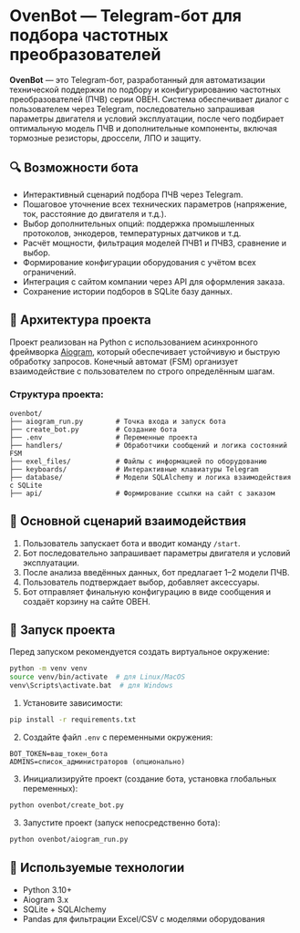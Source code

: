 
# OvenBot — Telegram-бот для подбора частотных преобразователей

**OvenBot** — это Telegram-бот, разработанный для автоматизации технической поддержки по подбору и конфигурированию частотных преобразователей (ПЧВ) серии ОВЕН. Система обеспечивает диалог с пользователем через Telegram, последовательно запрашивая параметры двигателя и условий эксплуатации, после чего подбирает оптимальную модель ПЧВ и дополнительные компоненты, включая тормозные резисторы, дроссели, ЛПО и защиту.

## 🔍 Возможности бота

- Интерактивный сценарий подбора ПЧВ через Telegram.
- Пошаговое уточнение всех технических параметров (напряжение, ток, расстояние до двигателя и т.д.).
- Выбор дополнительных опций: поддержка промышленных протоколов, энкодеров, температурных датчиков и т.д.
- Расчёт мощности, фильтрация моделей ПЧВ1 и ПЧВ3, сравнение и выбор.
- Формирование конфигурации оборудования с учётом всех ограничений.
- Интеграция с сайтом компании через API для оформления заказа.
- Сохранение истории подборов в SQLite базу данных.

## 🧱 Архитектура проекта

Проект реализован на Python с использованием асинхронного фреймворка [Aiogram](https://github.com/aiogram/aiogram), который обеспечивает устойчивую и быструю обработку запросов. Конечный автомат (FSM) организует взаимодействие с пользователем по строго определённым шагам.

### Структура проекта:

```
ovenbot/
├── aiogram_run.py        # Точка входа и запуск бота
├── create_bot.py         # Создание бота
├── .env                  # Переменные проекта
├── handlers/             # Обработчики сообщений и логика состояний FSM
├── exel_files/           # Файлы с информацией по оборудованию
├── keyboards/            # Интерактивные клавиатуры Telegram
├── database/             # Модели SQLAlchemy и логика взаимодействия с SQLite
├── api/                  # Формирование ссылки на сайт с заказом
```

## 💬 Основной сценарий взаимодействия

1. Пользователь запускает бота и вводит команду `/start`.
2. Бот последовательно запрашивает параметры двигателя и условий эксплуатации.
3. После анализа введённых данных, бот предлагает 1–2 модели ПЧВ.
4. Пользователь подтверждает выбор, добавляет аксессуары.
5. Бот отправляет финальную конфигурацию в виде сообщения и создаёт корзину на сайте ОВЕН.

## 🚀 Запуск проекта

Перед запуском рекомендуется создать виртуальное окружение:

```bash
python -m venv venv
source venv/bin/activate  # для Linux/MacOS
venv\Scripts\activate.bat  # для Windows
```

1. Установите зависимости:
```bash
pip install -r requirements.txt
```

2. Создайте файл `.env` с переменными окружения:
```env
BOT_TOKEN=ваш_токен_бота
ADMINS=список_администраторов (опционально)
```

3. Инициализируйте проект (создание бота, установка глобальных переменных):
```bash
python ovenbot/create_bot.py
```

3. Запустите проект (запуск непосредственно бота):
```bash
python ovenbot/aiogram_run.py
```

## 📌 Используемые технологии

- Python 3.10+
- Aiogram 3.x
- SQLite + SQLAlchemy
- Pandas для фильтрации Excel/CSV с моделями оборудования


